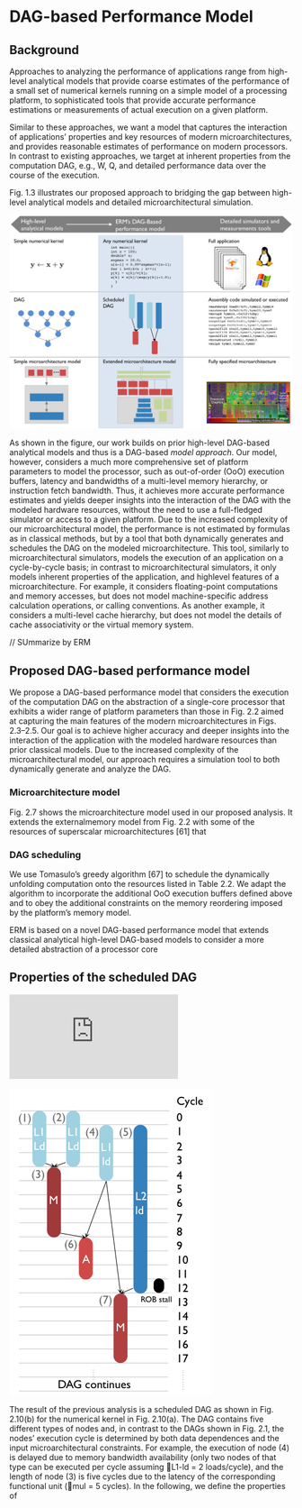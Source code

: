 # DAG-based Performance Model


## Background
Approaches to analyzing the performance of applications range from high-level analytical models
that provide coarse estimates of the performance of a small set of numerical kernels running
on a simple model of a processing platform, to sophisticated tools that provide accurate
performance estimations or measurements of actual execution on a given
platform.


Similar to these approaches, we
want a model that captures the interaction of applications’ properties and key resources of modern
microarchitectures, and provides reasonable estimates of performance on modern processors. In
contrast to existing approaches, we target at inherent properties from the computation DAG, e.g.,
W, Q, and detailed performance data over the course of the execution.


Fig. 1.3 illustrates our proposed approach to bridging the gap between high-level analytical
models and detailed microarchitectural simulation. 




![alt text](https://raw.githubusercontent.com/caparrov/ERM-4.0.1/master/resources/perf-model-overview.png "")


As shown in the figure, our work builds on
prior high-level DAG-based analytical models and thus is a DAG-based *model approach*. Our
model, however, considers a much more comprehensive set of platform parameters to model the
processor, such as out-of-order (OoO) execution buffers, latency and bandwidths of a multi-level
memory hierarchy, or instruction fetch bandwidth. Thus, it achieves more accurate performance
estimates and yields deeper insights into the interaction of the DAG with the modeled hardware
resources, without the need to use a full-fledged simulator or access to a given platform.
Due to the increased complexity of our microarchitectural model, the performance is not estimated
by formulas as in classical methods, but by a tool that both dynamically generates and
schedules the DAG on the modeled microarchitecture. This tool, similarly to microarchitectural
simulators, models the execution of an application on a cycle-by-cycle basis; in contrast to
microarchitectural simulators, it only models inherent properties of the application, and highlevel
features of a microarchitecture. For example, it considers floating-point computations and
memory accesses, but does not model machine-specific address calculation operations, or calling
conventions. As another example, it considers a multi-level cache hierarchy, but does not model
the details of cache associativity or the virtual memory system.

// SUmmarize by ERM




## Proposed DAG-based performance model


We propose a DAG-based performance model that considers the execution of the computation
DAG on the abstraction of a single-core processor that exhibits a wider range of platform parameters
than those in Fig. 2.2 aimed at capturing the main features of the modern microarchitectures
in Figs. 2.3–2.5. Our goal is to achieve higher accuracy and deeper insights into the interaction
of the application with the modeled hardware resources than prior classical models. Due to the
increased complexity of the microarchitectural model, our approach requires a simulation tool to
both dynamically generate and analyze the DAG.



### Microarchitecture model
Fig. 2.7 shows the microarchitecture model used in our proposed analysis. It extends the externalmemory
model from Fig. 2.2 with some of the resources of superscalar microarchitectures [61] that



### DAG scheduling

We use Tomasulo’s greedy algorithm [67] to schedule the dynamically unfolding computation
onto the resources listed in Table 2.2. We adapt the algorithm to incorporate the additional OoO
execution buffers defined above and to obey the additional constraints on the memory reordering
imposed by the platform’s memory model.


ERM is based on a novel DAG-based performance model that extends
classical analytical high-level DAG-based models to consider a more detailed abstraction
of a processor core



## Properties of the scheduled DAG

![alt text](https://raw.githubusercontent.com/caparrov/ERM-4.0.1/master/resources/images/livermore-kernel-23.pdf "")

![alt text](https://raw.githubusercontent.com/caparrov/ERM-4.0.1/master/resources/images/scheduled-DAG.png "")





The result of the previous analysis is a scheduled DAG as shown in Fig. 2.10(b) for the numerical
kernel in Fig. 2.10(a). The DAG contains five different types of nodes and, in contrast to the
DAGs shown in Fig. 2.1, the nodes’ execution cycle is determined by both data dependences
and the input microarchitectural constraints. For example, the execution of node (4) is delayed
due to memory bandwidth availability (only two nodes of that type can be executed per cycle
assuming L1-ld = 2 loads/cycle), and the length of node (3) is five cycles due to the latency of
the corresponding functional unit (mul = 5 cycles). In the following, we define the properties of

